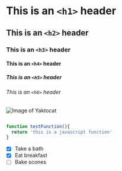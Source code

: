 # This is an `<h1>` header
## This is an `<h2>` header
### This is an `<h3>` header
#### This is an `<h4>` header
##### This is an `<h5>` header
###### This is an `<h6>` header

![Image of Yaktocat](https://octodex.github.com/images/yaktocat.png)

```js

function testFunction(){
  return 'this is a javascript function'
}

```

- [x] Take a bath
- [x] Eat breakfast
- [ ] Bake scones
